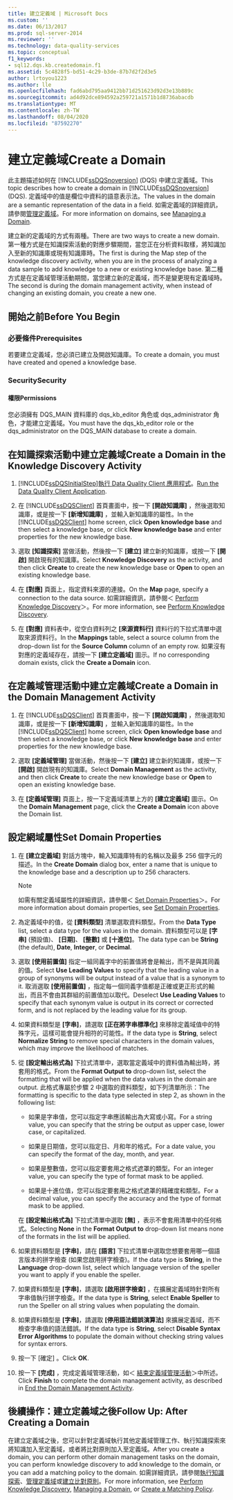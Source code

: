 ```yaml
---
title: 建立定義域 | Microsoft Docs
ms.custom: ''
ms.date: 06/13/2017
ms.prod: sql-server-2014
ms.reviewer: ''
ms.technology: data-quality-services
ms.topic: conceptual
f1_keywords:
- sql12.dqs.kb.createdomain.f1
ms.assetid: 5c4828f5-bd51-4c29-b3de-87b7d2f2d3e5
author: lrtoyou1223
ms.author: lle
ms.openlocfilehash: fad6abd795aa9412bb71d251623d92d3e13b889c
ms.sourcegitcommit: ad4d92dce894592a259721a1571b1d8736abacdb
ms.translationtype: MT
ms.contentlocale: zh-TW
ms.lasthandoff: 08/04/2020
ms.locfileid: "87592270"
---
```

# <a name="create-a-domain"></a><span data-ttu-id="bf5dd-102">建立定義域</span><span class="sxs-lookup"><span data-stu-id="bf5dd-102">Create a Domain</span></span>
  <span data-ttu-id="bf5dd-103">此主題描述如何在 [!INCLUDE[ssDQSnoversion](../includes/ssdqsnoversion-md.md)] (DQS) 中建立定義域。</span><span class="sxs-lookup"><span data-stu-id="bf5dd-103">This topic describes how to create a domain in [!INCLUDE[ssDQSnoversion](../includes/ssdqsnoversion-md.md)] (DQS).</span></span> <span data-ttu-id="bf5dd-104">定義域中的值是欄位中資料的語意表示法。</span><span class="sxs-lookup"><span data-stu-id="bf5dd-104">The values in the domain are a semantic representation of the data in a field.</span></span> <span data-ttu-id="bf5dd-105">如需定義域的詳細資訊，請參閱[管理定義域](../../2014/data-quality-services/managing-a-domain.md)。</span><span class="sxs-lookup"><span data-stu-id="bf5dd-105">For more information on domains, see [Managing a Domain](../../2014/data-quality-services/managing-a-domain.md).</span></span>  
  
 <span data-ttu-id="bf5dd-106">建立新的定義域的方式有兩種。</span><span class="sxs-lookup"><span data-stu-id="bf5dd-106">There are two ways to create a new domain.</span></span> <span data-ttu-id="bf5dd-107">第一種方式是在知識探索活動的對應步驟期間，當您正在分析資料取樣，將知識加入至新的知識庫或現有知識庫時。</span><span class="sxs-lookup"><span data-stu-id="bf5dd-107">The first is during the Map step of the knowledge discovery activity, when you are in the process of analyzing a data sample to add knowledge to a new or existing knowledge base.</span></span> <span data-ttu-id="bf5dd-108">第二種方式是在定義域管理活動期間，當您建立新的定義域，而不是變更現有定義域時。</span><span class="sxs-lookup"><span data-stu-id="bf5dd-108">The second is during the domain management activity, when instead of changing an existing domain, you create a new one.</span></span>  
  
##  <a name="before-you-begin"></a><a name="BeforeYouBegin"></a> <span data-ttu-id="bf5dd-109">開始之前</span><span class="sxs-lookup"><span data-stu-id="bf5dd-109">Before You Begin</span></span>  
  
###  <a name="prerequisites"></a><a name="Prerequisites"></a> <span data-ttu-id="bf5dd-110">必要條件</span><span class="sxs-lookup"><span data-stu-id="bf5dd-110">Prerequisites</span></span>  
 <span data-ttu-id="bf5dd-111">若要建立定義域，您必須已建立及開啟知識庫。</span><span class="sxs-lookup"><span data-stu-id="bf5dd-111">To create a domain, you must have created and opened a knowledge base.</span></span>  
  
###  <a name="security"></a><a name="Security"></a> <span data-ttu-id="bf5dd-112">Security</span><span class="sxs-lookup"><span data-stu-id="bf5dd-112">Security</span></span>  
  
####  <a name="permissions"></a><a name="Permissions"></a> <span data-ttu-id="bf5dd-113">權限</span><span class="sxs-lookup"><span data-stu-id="bf5dd-113">Permissions</span></span>  
 <span data-ttu-id="bf5dd-114">您必須擁有 DQS_MAIN 資料庫的 dqs_kb_editor 角色或 dqs_administrator 角色，才能建立定義域。</span><span class="sxs-lookup"><span data-stu-id="bf5dd-114">You must have the dqs_kb_editor role or the dqs_administrator on the DQS_MAIN database to create a domain.</span></span>  
  
##  <a name="create-a-domain-in-the-knowledge-discovery-activity"></a><a name="Discovery"></a> <span data-ttu-id="bf5dd-115">在知識探索活動中建立定義域</span><span class="sxs-lookup"><span data-stu-id="bf5dd-115">Create a Domain in the Knowledge Discovery Activity</span></span>  
  
1.  [!INCLUDE[ssDQSInitialStep](../includes/ssdqsinitialstep-md.md)]<span data-ttu-id="bf5dd-116">[執行 Data Quality Client 應用程式](../../2014/data-quality-services/run-the-data-quality-client-application.md)。</span><span class="sxs-lookup"><span data-stu-id="bf5dd-116">[Run the Data Quality Client Application](../../2014/data-quality-services/run-the-data-quality-client-application.md).</span></span>  
  
2.  <span data-ttu-id="bf5dd-117">在 [!INCLUDE[ssDQSClient](../includes/ssdqsclient-md.md)] 首頁畫面中，按一下 **[開啟知識庫]** ，然後選取知識庫，或是按一下 **[新增知識庫]** ，並輸入新知識庫的屬性。</span><span class="sxs-lookup"><span data-stu-id="bf5dd-117">In the [!INCLUDE[ssDQSClient](../includes/ssdqsclient-md.md)] home screen, click **Open knowledge base** and then select a knowledge base, or click **New knowledge base** and enter properties for the new knowledge base.</span></span>  
  
3.  <span data-ttu-id="bf5dd-118">選取 **[知識探索]** 當做活動，然後按一下 **[建立]** 建立新的知識庫，或按一下 **[開啟]** 開啟現有的知識庫。</span><span class="sxs-lookup"><span data-stu-id="bf5dd-118">Select **Knowledge Discovery** as the activity, and then click **Create** to create the new knowledge base or **Open** to open an existing knowledge base.</span></span>  
  
4.  <span data-ttu-id="bf5dd-119">在 **[對應]** 頁面上，指定資料來源的連接。</span><span class="sxs-lookup"><span data-stu-id="bf5dd-119">On the **Map** page, specify a connection to the data source.</span></span> <span data-ttu-id="bf5dd-120">如需詳細資訊，請參閱＜ [Perform Knowledge Discovery](../../2014/data-quality-services/perform-knowledge-discovery.md)＞。</span><span class="sxs-lookup"><span data-stu-id="bf5dd-120">For more information, see [Perform Knowledge Discovery](../../2014/data-quality-services/perform-knowledge-discovery.md).</span></span>  
  
5.  <span data-ttu-id="bf5dd-121">在 **[對應]** 資料表中，從空白資料列之 **[來源資料行]** 資料行的下拉式清單中選取來源資料行。</span><span class="sxs-lookup"><span data-stu-id="bf5dd-121">In the **Mappings** table, select a source column from the drop-down list for the **Source Column** column of an empty row.</span></span> <span data-ttu-id="bf5dd-122">如果沒有對應的定義域存在，請按一下 **[建立定義域]** 圖示。</span><span class="sxs-lookup"><span data-stu-id="bf5dd-122">If no corresponding domain exists, click the **Create a Domain** icon.</span></span>  
  
##  <a name="create-a-domain-in-the-domain-management-activity"></a><a name="DomainManagement"></a> <span data-ttu-id="bf5dd-123">在定義域管理活動中建立定義域</span><span class="sxs-lookup"><span data-stu-id="bf5dd-123">Create a Domain in the Domain Management Activity</span></span>  
  
1.  <span data-ttu-id="bf5dd-124">在 [!INCLUDE[ssDQSClient](../includes/ssdqsclient-md.md)] 首頁畫面中，按一下 **[開啟知識庫]** ，然後選取知識庫，或是按一下 **[新增知識庫]** ，並輸入新知識庫的屬性。</span><span class="sxs-lookup"><span data-stu-id="bf5dd-124">In the [!INCLUDE[ssDQSClient](../includes/ssdqsclient-md.md)] home screen, click **Open knowledge base** and then select a knowledge base, or click **New knowledge base** and enter properties for the new knowledge base.</span></span>  
  
2.  <span data-ttu-id="bf5dd-125">選取 **[定義域管理]** 當做活動，然後按一下 **[建立]** 建立新的知識庫，或按一下 **[開啟]** 開啟現有的知識庫。</span><span class="sxs-lookup"><span data-stu-id="bf5dd-125">Select **Domain Management** as the activity, and then click **Create** to create the new knowledge base or **Open** to open an existing knowledge base.</span></span>  
  
3.  <span data-ttu-id="bf5dd-126">在 **[定義域管理]** 頁面上，按一下定義域清單上方的 **[建立定義域]** 圖示。</span><span class="sxs-lookup"><span data-stu-id="bf5dd-126">On the **Domain Management** page, click the **Create a Domain** icon above the Domain list.</span></span>  
  
##  <a name="set-domain-properties"></a><a name="Properties"></a><span data-ttu-id="bf5dd-127">設定網域屬性</span><span class="sxs-lookup"><span data-stu-id="bf5dd-127">Set Domain Properties</span></span>  
  
1.  <span data-ttu-id="bf5dd-128">在 **[建立定義域]** 對話方塊中，輸入知識庫特有的名稱以及最多 256 個字元的描述。</span><span class="sxs-lookup"><span data-stu-id="bf5dd-128">In the **Create Domain** dialog box, enter a name that is unique to the knowledge base and a description up to 256 characters.</span></span>  
  
    > [!NOTE]  
    >  <span data-ttu-id="bf5dd-129">如需有關定義域屬性的詳細資訊，請參閱＜ [Set Domain Properties](../../2014/data-quality-services/set-domain-properties.md)＞。</span><span class="sxs-lookup"><span data-stu-id="bf5dd-129">For more information about domain properties, see [Set Domain Properties](../../2014/data-quality-services/set-domain-properties.md).</span></span>  
  
2.  <span data-ttu-id="bf5dd-130">為定義域中的值，從 **[資料類型]** 清單選取資料類型。</span><span class="sxs-lookup"><span data-stu-id="bf5dd-130">From the **Data Type** list, select a data type for the values in the domain.</span></span> <span data-ttu-id="bf5dd-131">資料類型可以是 **[字串]** (預設值)、 **[日期]**、 **[整數]** 或 **[十進位]**。</span><span class="sxs-lookup"><span data-stu-id="bf5dd-131">The data type can be **String** (the default), **Date**, **Integer**, or **Decimal**.</span></span>  
  
3.  <span data-ttu-id="bf5dd-132">選取 **[使用前置值]** 指定一組同義字中的前置值將會是輸出，而不是與其同義的值。</span><span class="sxs-lookup"><span data-stu-id="bf5dd-132">Select **Use Leading Values** to specify that the leading value in a group of synonyms will be output instead of a value that is a synonym to it.</span></span> <span data-ttu-id="bf5dd-133">取消選取 **[使用前置值]** ，指定每一個同義字值都是正確或更正形式的輸出，而且不會由其群組的前置值加以取代。</span><span class="sxs-lookup"><span data-stu-id="bf5dd-133">Deselect **Use Leading Values** to specify that each synonym value is output in its correct or corrected form, and is not replaced by the leading value for its group.</span></span>  
  
4.  <span data-ttu-id="bf5dd-134">如果資料類型是 **[字串]**，請選取 **[正在將字串標準化]** 來移除定義域值中的特殊字元，這樣可能會提升相符的可能性。</span><span class="sxs-lookup"><span data-stu-id="bf5dd-134">If the data type is **String**, select **Normalize String** to remove special characters in the domain values, which may improve the likelihood of matches.</span></span>  
  
5.  <span data-ttu-id="bf5dd-135">從 **[設定輸出格式為]** 下拉式清單中，選取當定義域中的資料值為輸出時，將套用的格式。</span><span class="sxs-lookup"><span data-stu-id="bf5dd-135">From the **Format Output to** drop-down list, select the formatting that will be applied when the data values in the domain are output.</span></span> <span data-ttu-id="bf5dd-136">此格式專屬於步驟 2 中選取的資料類型，如下列清單所示：</span><span class="sxs-lookup"><span data-stu-id="bf5dd-136">The formatting is specific to the data type selected in step 2, as shown in the following list:</span></span>  
  
    -   <span data-ttu-id="bf5dd-137">如果是字串值，您可以指定字串應該輸出為大寫或小寫。</span><span class="sxs-lookup"><span data-stu-id="bf5dd-137">For a string value, you can specify that the string be output as upper case, lower case, or capitalized.</span></span>  
  
    -   <span data-ttu-id="bf5dd-138">如果是日期值，您可以指定日、月和年的格式。</span><span class="sxs-lookup"><span data-stu-id="bf5dd-138">For a date value, you can specify the format of the day, month, and year.</span></span>  
  
    -   <span data-ttu-id="bf5dd-139">如果是整數值，您可以指定要套用之格式遮罩的類型。</span><span class="sxs-lookup"><span data-stu-id="bf5dd-139">For an integer value, you can specify the type of format mask to be applied.</span></span>  
  
    -   <span data-ttu-id="bf5dd-140">如果是十進位值，您可以指定要套用之格式遮罩的精確度和類型。</span><span class="sxs-lookup"><span data-stu-id="bf5dd-140">For a decimal value, you can specify the accuracy and the type of format mask to be applied.</span></span>  
  
     <span data-ttu-id="bf5dd-141">在 **[設定輸出格式為]** 下拉式清單中選取 **[無]** ，表示不會套用清單中的任何格式。</span><span class="sxs-lookup"><span data-stu-id="bf5dd-141">Selecting **None** in the **Format Output to** drop-down list means none of the formats in the list will be applied.</span></span>  
  
6.  <span data-ttu-id="bf5dd-142">如果資料類型是 **[字串]**，請在 **[語言]** 下拉式清單中選取您想要套用哪一個語言版本的拼字檢查 (如果您啟用拼字檢查)。</span><span class="sxs-lookup"><span data-stu-id="bf5dd-142">If the data type is **String**, in the **Language** drop-down list, select which language version of the speller you want to apply if you enable the speller.</span></span>  
  
7.  <span data-ttu-id="bf5dd-143">如果資料類型是 **[字串]**，請選取 **[啟用拼字檢查]** ，在擴展定義域時針對所有字串值執行拼字檢查。</span><span class="sxs-lookup"><span data-stu-id="bf5dd-143">If the data type is **String**, select **Enable Speller** to run the Speller on all string values when populating the domain.</span></span>  
  
8.  <span data-ttu-id="bf5dd-144">如果資料類型是 **[字串]**，請選取 **[停用語法錯誤演算法]** 來擴展定義域，而不檢查字串值的語法錯誤。</span><span class="sxs-lookup"><span data-stu-id="bf5dd-144">If the data type is **String**, select **Disable Syntax Error Algorithms** to populate the domain without checking string values for syntax errors.</span></span>  
  
9. <span data-ttu-id="bf5dd-145">按一下 [確定]  。</span><span class="sxs-lookup"><span data-stu-id="bf5dd-145">Click **OK**.</span></span>  
  
10. <span data-ttu-id="bf5dd-146">按一下 **[完成]** ，完成定義域管理活動，如＜ [結束定義域管理活動](../../2014/data-quality-services/end-the-domain-management-activity.md)＞中所述。</span><span class="sxs-lookup"><span data-stu-id="bf5dd-146">Click **Finish** to complete the domain management activity, as described in [End the Domain Management Activity](../../2014/data-quality-services/end-the-domain-management-activity.md).</span></span>  
  
##  <a name="follow-up-after-creating-a-domain"></a><a name="FollowUp"></a> <span data-ttu-id="bf5dd-147">後續操作：建立定義域之後</span><span class="sxs-lookup"><span data-stu-id="bf5dd-147">Follow Up: After Creating a Domain</span></span>  
 <span data-ttu-id="bf5dd-148">在建立定義域之後，您可以針對定義域執行其他定義域管理工作、執行知識探索來將知識加入至定義域，或者將比對原則加入至定義域。</span><span class="sxs-lookup"><span data-stu-id="bf5dd-148">After you create a domain, you can perform other domain management tasks on the domain, you can perform knowledge discovery to add knowledge to the domain, or you can add a matching policy to the domain.</span></span> <span data-ttu-id="bf5dd-149">如需詳細資訊，請參閱[執行知識探索](../../2014/data-quality-services/perform-knowledge-discovery.md)、[管理定義域](../../2014/data-quality-services/managing-a-domain.md)或[建立比對原則](../../2014/data-quality-services/create-a-matching-policy.md)。</span><span class="sxs-lookup"><span data-stu-id="bf5dd-149">For more information, see [Perform Knowledge Discovery](../../2014/data-quality-services/perform-knowledge-discovery.md), [Managing a Domain](../../2014/data-quality-services/managing-a-domain.md), or [Create a Matching Policy](../../2014/data-quality-services/create-a-matching-policy.md).</span></span>  
  
  
